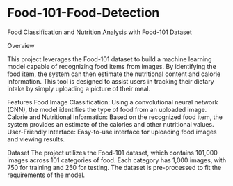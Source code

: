 # Food-101-Food-Detection
Food Classification and Nutrition Analysis with Food-101 Dataset

Overview

This project leverages the Food-101 dataset to build a machine learning model capable of recognizing food items from images. By identifying the food item, the system can then estimate the nutritional content and calorie information. This tool is designed to assist users in tracking their dietary intake by simply uploading a picture of their meal.


Features
Food Image Classification: Using a convolutional neural network (CNN), the model identifies the type of food from an uploaded image.
Calorie and Nutritional Information: Based on the recognized food item, the system provides an estimate of the calories and other nutritional values.
User-Friendly Interface: Easy-to-use interface for uploading food images and viewing results.


Dataset
The project utilizes the Food-101 dataset, which contains 101,000 images across 101 categories of food. Each category has 1,000 images, with 750 for training and 250 for testing. The dataset is pre-processed to fit the requirements of the model.
